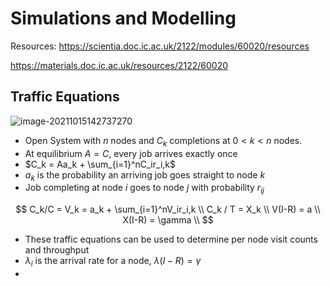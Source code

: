 # Simulations and Modelling

Resources: https://scientia.doc.ic.ac.uk/2122/modules/60020/resources

https://materials.doc.ic.ac.uk/resources/2122/60020

## Traffic Equations

![image-20211015142737270](/home/max/Sync/Imperial/Year3/SimulationsAndModelling/Notes/Notes.assets/image-20211015142737270.png)

- Open System with $n$ nodes and $C_k$ completions at $0<k<n$ nodes.
- At equilibrium $A = C$, every job arrives exactly once
- $C_k = Aa_k + \sum_{i=1}^nC_ir_i,k$
- $a_k$ is the probability an arriving job goes straight to node $k$
- Job completing at node $i$ goes to node $j$ with probability $r_{ij}$

$$
C_k/C = V_k = a_k + \sum_{i=1}^nV_ir_i,k \\
  C_k / T = X_k \\
  V(I-R) = a \\
  X(I-R) = \gamma \\
$$

- These traffic equations can be used to determine per node visit counts and throughput 
- $\lambda_i$ is the arrival rate for a node, $\lambda(I-R)=\gamma$
- 
